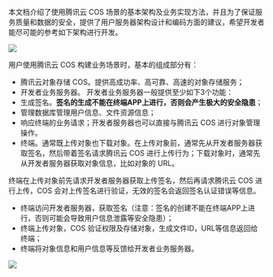 本文档介绍了使用腾讯云 COS 场景的基本架构及业务实现方法，并且为了保证服务质量和数据的安全，提供了用户服务器架构设计和编码方面的建议，希望开发者能尽可能的参考如下架构进行开发。

![](https:https://mccdn.qcloud.com/static/img/7acb464a731cd8a47480566ab443e2d9/image.png)

用户使用腾讯云 COS 构建业务场景时，基本的组成部分有：
- 腾讯云对象存储 COS。提供高成功率、高可靠、高速的对象存储服务；
- 开发者业务服务器。
  开发者业务服务器一般提供至少如下3个功能：
- 生成签名。**签名的生成不能在终端APP上进行，否则会产生极大的安全隐患**；
- 管理数据库管理用户信息、文件资源信息；
- 响应终端的业务请求；开发者服务器也可以直接与腾讯云 COS 进行对象管理操作。
- 终端。通常既上传对象也下载对象。在上传对象前，通常先从开发者服务器获取签名，然后带着签名请求腾讯云 COS 进行上传行为；下载对象时，通常先从开发者服务器获取对象信息，比如对象的 URL。

终端在上传对象前先请求开发者服务器获取上传签名，然后再请求腾讯云 COS 进行上传，COS 会对上传签名进行验证，无效的签名会返回签名认证错误等信息。

- 终端访问开发者服务器，获取签名（注意：签名的创建不能在终端APP上进行，否则可能会导致用户信息泄露等安全隐患）；
- 终端上传对象，COS 验证权限及存储对象，生成文件ID，URL等信息返回给终端；
- 终端将对象信息和用户信息等反馈给开发者业务服务器。

![](https:https://mccdn.qcloud.com/static/img/7acb464a731cd8a47480566ab443e2d9/image.png)



